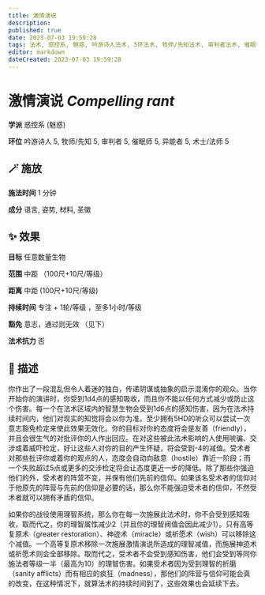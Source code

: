 ```yaml
---
title: 激情演说
description: 
published: true
date: 2023-07-03 19:59:28
tags: 法术, 惑控系, 魅惑, 吟游诗人法术, 5环法术, 牧师/先知法术, 审判者法术, 催眠师法术, 异能者法术, 术士/法师法术
editor: markdown
dateCreated: 2023-07-03 19:59:28
---
```


# **激情演说** *Compelling rant*

**学派** 惑控系 (魅惑) 

**环位** 吟游诗人 5, 牧师/先知 5, 审判者 5, 催眠师 5, 异能者 5, 术士/法师 5

## 🪄 施放

**施法时间** 1 分钟

**成分** 语言, 姿势, 材料, 圣徽

## ✨ 效果 

**目标** 任意数量生物 

**范围** 中距 （100尺+10尺/等级）

**距离** 中距 (100尺+10尺/等级)  

**持续时间** 专注 +  1轮/等级 ，至多1小时/等级 

**豁免** 意志，通过则无效 （见下）

**法术抗力** 否

## 📖 描述

你作出了一段混乱但令人着迷的独白，传递阴谋或抽象的启示混淆你的观众。当你开始你的演讲时，你受到1d4点的感知吸收，而且你不能以任何方式减少或防止这个伤害。每一个在法术区域内的智慧生物会受到1d6点的感知伤害，因为在法术持续时间内，他们对现实的知觉将会以你为准。至少拥有5HD的听众可以尝试一次意志豁免检定来使此效果无效化。你的目标对你的态度将会是友善（friendly），并且会很生气的对批评你的人作出回应。在对这些被此法术影响的人使用唬骗、交涉或着威吓检定，好让这些人对你的目的产生怀疑，将会受到-4的减值。受术者对那些批评你或着你的观点的人，态度会自动向敌意（hostile）靠近一阶段；而一个失败超过5点或更多的交涉检定将会让态度更近一步的降低。除了那些你强迫他们的外，受术者的阵营不变，并保有他们先前的信仰。如果该名受术者的信仰对于他原先的阵营与先前的信仰是必要的话，那么你不能强迫受术者的信仰，不然受术者就可以拥有矛盾的信仰。

如果你的战役使用理智系统，那么你在每一次施展此法术时，你不会受到感知吸收，取而代之，你的理智属性减少2（并且你的理智阀值会因此减少1）。只有高等复原术（greater restoration）、神迹术（miracle）或祈愿术（wish）可以移除这个减值。一个高等复原术移除一次施展激情演说所造成的理智减值，而施展神迹术或祈愿术则会全部移除。取而代之，受术者不会受到感知伤害，他们会受到等同你施法者等级一半（最高为10）的理智伤害。如果受术者因为受到理智的折磨（sanity afflicts）而有相应的疯狂（madness），那他们的阵营与信仰可能会真的改变，在这种情况下，就算法术的持续时间到了，这些效果也会延续下去。
    